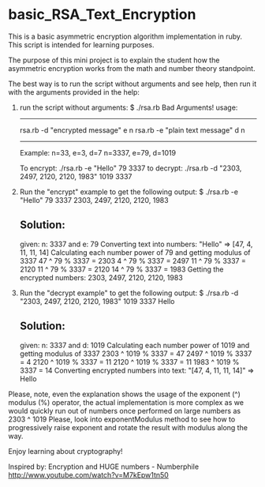basic_RSA_Text_Encryption
=========================

This is a basic asymmetric encryption algorithm implementation in ruby. This script is intended for learning purposes.

The purpose of this mini project is to explain the student how the asymmetric encryption works from the math and number theory standpoint.

The best way is to run the script without arguments and see help, then run it with the arguments provided in the help:

1. run the script without arguments:
	$ ./rsa.rb 
	Bad Arguments!
	usage:
	_____________________
	rsa.rb -d "encrypted message" e n
	rsa.rb -e "plain text message" d n
	_____________________
	Example:
	n=33, e=3, d=7
	n=3337, e=79, d=1019

	To encrypt:
	./rsa.rb -e "Hello" 79 3337
	to decrypt:
	./rsa.rb -d "2303, 2497, 2120, 2120, 1983" 1019 3337

2. Run the "encrypt" example to get the following output:
	$ ./rsa.rb -e "Hello" 79 3337
	2303, 2497, 2120, 2120, 1983

	Solution:
	------------------------
	given: n: 3337 and e: 79
	Converting text into numbers:
	"Hello" => [47, 4, 11, 11, 14]
	Calculating each number power of 79 and getting modulus of 3337
	47 ^ 79 % 3337 = 2303
	4 ^ 79 % 3337 = 2497
	11 ^ 79 % 3337 = 2120
	11 ^ 79 % 3337 = 2120
	14 ^ 79 % 3337 = 1983
	Getting the encrypted numbers: 2303, 2497, 2120, 2120, 1983

3. Run the "decrypt example" to get the following output:
	$ ./rsa.rb -d "2303, 2497, 2120, 2120, 1983" 1019 3337
	Hello

	Solution:
	------------------------
	given: n: 3337 and d: 1019
	Calculating each number power of 1019 and getting modulus of 3337
	2303 ^ 1019 % 3337 = 47
	2497 ^ 1019 % 3337 = 4
	2120 ^ 1019 % 3337 = 11
	2120 ^ 1019 % 3337 = 11
	1983 ^ 1019 % 3337 = 14
	Converting encrypted numbers into text:
	"[47, 4, 11, 11, 14]" => Hello

Please, note, even the explanation shows the usage of the exponent (^) modulus (%) operator, the actual implementation is more complex as we would quickly run out of numbers once performed on large numbers as 2303 ^ 1019
Please, look into exponentModulus method to see how to progressively raise exponent and rotate the result with modulus along the way.

Enjoy learning about cryptography!

Inspired by:
Encryption and HUGE numbers - Numberphile
	http://www.youtube.com/watch?v=M7kEpw1tn50